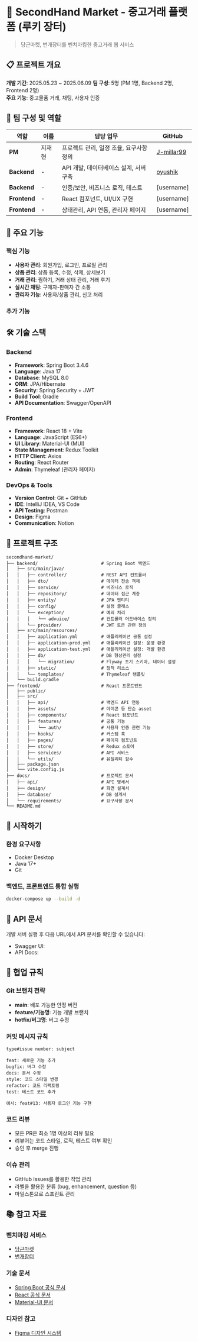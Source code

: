 # 🛒 SecondHand Market - 중고거래 플랫폼 (루키 장터)

> 당근마켓, 번개장터를 벤치마킹한 중고거래 웹 서비스

## 📋 프로젝트 개요

**개발 기간**: 2025.05.23 ~ 2025.06.09
**팀 구성**: 5명 (PM 1명, Backend 2명, Frontend 2명)  
**주요 기능**: 중고물품 거래, 채팅, 사용자 인증

## 👥 팀 구성 및 역할

| 역할         | 이름   | 담당 업무                               | GitHub                                      |
| ------------ | ------ | --------------------------------------- | ------------------------------------------- |
| **PM**       | 지재현 | 프로젝트 관리, 일정 조율, 요구사항 정의 | [J-millar99](https://github.com/J-millar99) |
| **Backend**  | -      | API 개발, 데이터베이스 설계, 서버 구축  | [oyushik](https://github.com/oyushik)       |
| **Backend**  | -      | 인증/보안, 비즈니스 로직, 테스트        | [username]                                  |
| **Frontend** | -      | React 컴포넌트, UI/UX 구현              | [username]                                  |
| **Frontend** | -      | 상태관리, API 연동, 관리자 페이지       | [username]                                  |

## 🎯 주요 기능

### 핵심 기능

- **사용자 관리**: 회원가입, 로그인, 프로필 관리
- **상품 관리**: 상품 등록, 수정, 삭제, 상세보기
- **거래 관리**: 찜하기, 거래 상태 관리, 거래 후기
- **실시간 채팅**: 구매자-판매자 간 소통
- **관리자 기능**: 사용자/상품 관리, 신고 처리

### 추가 기능

## 🛠 기술 스택

### Backend

- **Framework**: Spring Boot 3.4.6
- **Language**: Java 17
- **Database**: MySQL 8.0
- **ORM**: JPA/Hibernate
- **Security**: Spring Security + JWT
- **Build Tool**: Gradle
- **API Documentation**: Swagger/OpenAPI

### Frontend

- **Framework**: React 18 + Vite
- **Language**: JavaScript (ES6+)
- **UI Library**: Material-UI (MUI)
- **State Management**: Redux Toolkit
- **HTTP Client**: Axios
- **Routing**: React Router
- **Admin**: Thymeleaf (관리자 페이지)

### DevOps & Tools

- **Version Control**: Git + GitHub
- **IDE**: IntelliJ IDEA, VS Code
- **API Testing**: Postman
- **Design**: Figma
- **Communication**: Notion

## 📁 프로젝트 구조

```
secondhand-market/
├── backend/                        # Spring Boot 백엔드
│   ├── src/main/java/
│   │   ├── controller/             # REST API 컨트롤러
│   │   ├── dto/                    # 데이터 전송 객체
│   │   ├── service/                # 비즈니스 로직
│   │   ├── repository/             # 데이터 접근 계층
│   │   ├── entity/                 # JPA 엔티티
│   │   ├── config/                 # 설정 클래스
│   │   └── exception/              # 예외 처리
│   │   │   └── advuice/            # 컨트롤러 어드바이스 정의
│   │   └── provider/               # JWT 토큰 관련 정의
│   ├── src/main/resources/
│   │   ├── application.yml         # 애플리케이션 공통 설정
│   │   ├── application-prod.yml    # 애플리케이션 설정: 운영 환경
│   │   ├── application-test.yml    # 애플리케이션 설정: 개발 환경
│   │   ├── db/                     # DB 형상관리 설정
│   │   │   └── migration/          # Flyway 초기 스키마, 데이터 설정
│   │   ├── static/                 # 정적 리소스
│   │   └── templates/              # Thymeleaf 템플릿
│   └── build.gradle
├── frontend/                       # React 프론트엔드
│   ├── public/
│   ├── src/
│   │   ├── api/                    # 백엔드 API 연동
│   │   ├── assets/                 # 아이콘 등 단순 asset
│   │   ├── components/             # React 컴포넌트
│   │   ├── features/               # 공통 기능
│   │   │   └── auth/               # 사용자 인증 관련 기능
│   │   ├── hooks/                  # 커스텀 훅
│   │   ├── pages/                  # 페이지 컴포넌트
│   │   ├── store/                  # Redux 스토어
│   │   ├── services/               # API 서비스
│   │   └── utils/                  # 유틸리티 함수
│   ├── package.json
│   └── vite.config.js
├── docs/                           # 프로젝트 문서
│   ├── api/                        # API 명세서
│   ├── design/                     # 화면 설계서
│   ├── database/                   # DB 설계서
│   └── requirements/               # 요구사항 문서
└── README.md
```

## 🚀 시작하기

### 환경 요구사항

- Docker Desktop
- Java 17+
- Git

### 백엔드, 프론트엔드 통합 실행

```bash
docker-compose up --build -d
```

## 📖 API 문서

개발 서버 실행 후 다음 URL에서 API 문서를 확인할 수 있습니다:

- Swagger UI:
- API Docs:

## 🤝 협업 규칙

### Git 브랜치 전략

- **main**: 배포 가능한 안정 버전
- **feature/기능명**: 기능 개발 브랜치
- **hotfix/버그명**: 버그 수정

### 커밋 메시지 규칙

```
type#issue number: subject

feat: 새로운 기능 추가
bugfix: 버그 수정
docs: 문서 수정
style: 코드 스타일 변경
refactor: 코드 리팩토링
test: 테스트 코드 추가

예시: feat#13: 사용자 로그인 기능 구현
```

### 코드 리뷰

- 모든 PR은 최소 1명 이상의 리뷰 필요
- 리뷰어는 코드 스타일, 로직, 테스트 여부 확인
- 승인 후 merge 진행

### 이슈 관리

- GitHub Issues를 활용한 작업 관리
- 라벨을 활용한 분류 (bug, enhancement, question 등)
- 마일스톤으로 스프린트 관리

## 📚 참고 자료

### 벤치마킹 서비스

- [당근마켓](https://www.daangn.com/)
- [번개장터](https://m.bunjang.co.kr/)

### 기술 문서

- [Spring Boot 공식 문서](https://spring.io/projects/spring-boot)
- [React 공식 문서](https://react.dev/)
- [Material-UI 문서](https://mui.com/)

### 디자인 참고

- [Figma 디자인 시스템](link-to-figma)
